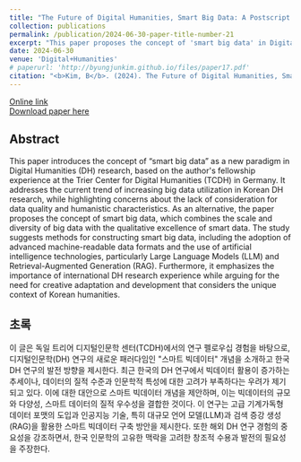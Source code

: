 ```yaml
---
title: "The Future of Digital Humanities, Smart Big Data: A Postscript from a Research Fellowship at Trier Center for Digital Humanities in Germany<br>(디지털인문학의 미래, 스마트 빅데이터: 독일 트리어 디지털인문학 센터 CLS 연구 펠로우 후기)"
collection: publications
permalink: /publication/2024-06-30-paper-title-number-21
excerpt: "This paper proposes the concept of 'smart big data' in Digital Humanities, combining the scale of big data with qualitative excellence, as a response to the growing but quality-limited use of big data in Korean DH research. It also emphasizes the importance of international DH experience and the need for context-specific adaptations in Korean humanities."
date: 2024-06-30
venue: 'Digital+Humanities'
# paperurl: 'http://byungjunkim.github.io/files/paper17.pdf'
citation: "<b>Kim, B</b>. (2024). The Future of Digital Humanities, Smart Big Data: A Postscript from a Research Fellowship at Trier Center for Digital Humanities in Germany. <i>Digital+Humanities</i>. 30. 57–70. https://doi.org/10.5281/zenodo.13293696"
---
```

[Online link](https://doi.org/10.5281/zenodo.13293696)  
[Download paper here](http://byungjunkim.github.io/files/paper21.pdf)

## Abstract
This paper introduces the concept of “smart big data” as a new paradigm in Digital Humanities (DH) research, based on the author's fellowship experience at the Trier Center for Digital Humanities (TCDH) in Germany. It addresses the current trend of increasing big data utilization in Korean DH research, while highlighting concerns about the lack of consideration for data quality and humanistic characteristics. As an alternative, the paper proposes the concept of smart big data, which combines the scale and diversity of big data with the qualitative excellence of smart data. The study suggests methods for constructing smart big data, including the adoption of advanced machine-readable data formats and the use of artificial intelligence technologies, particularly Large Language Models (LLM) and Retrieval-Augmented Generation (RAG). Furthermore, it emphasizes the importance of international DH research experience while arguing for the need for creative adaptation and development that considers the unique context of Korean humanities.

## 초록
이 글은 독일 트리어 디지털인문학 센터(TCDH)에서의 연구 펠로우십 경험을 바탕으로, 디지털인문학(DH) 연구의 새로운 패러다임인 "스마트 빅데이터" 개념을 소개하고 한국 DH 연구의 발전 방향을 제시한다. 최근 한국의 DH 연구에서 빅데이터 활용이 증가하는 추세이나, 데이터의 질적 수준과 인문학적 특성에 대한 고려가 부족하다는 우려가 제기되고 있다. 이에 대한 대안으로 스마트 빅데이터 개념을 제안하며, 이는 빅데이터의 규모와 다양성, 스마트 데이터의 질적 우수성을 결합한 것이다. 이 연구는 고급 기계가독형 데이터 포맷의 도입과 인공지능 기술, 특히 대규모 언어 모델(LLM)과 검색 증강 생성(RAG)을 활용한 스마트 빅데이터 구축 방안을 제시한다. 또한 해외 DH 연구 경험의 중요성을 강조하면서, 한국 인문학의 고유한 맥락을 고려한 창조적 수용과 발전의 필요성을 주장한다.